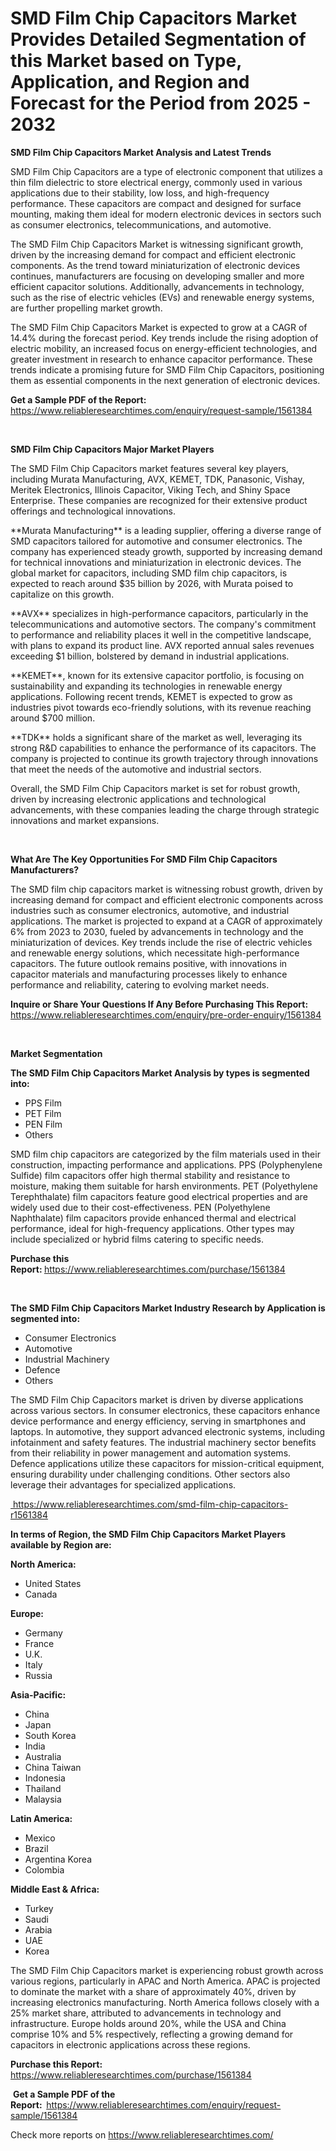 <p><h1>SMD Film Chip Capacitors Market Provides Detailed Segmentation of this Market based on Type, Application, and Region and Forecast for the Period from 2025 - 2032</h1></p><p><strong>SMD Film Chip Capacitors Market Analysis and Latest Trends</strong></p>
<p><p>SMD Film Chip Capacitors are a type of electronic component that utilizes a thin film dielectric to store electrical energy, commonly used in various applications due to their stability, low loss, and high-frequency performance. These capacitors are compact and designed for surface mounting, making them ideal for modern electronic devices in sectors such as consumer electronics, telecommunications, and automotive.</p><p>The SMD Film Chip Capacitors Market is witnessing significant growth, driven by the increasing demand for compact and efficient electronic components. As the trend toward miniaturization of electronic devices continues, manufacturers are focusing on developing smaller and more efficient capacitor solutions. Additionally, advancements in technology, such as the rise of electric vehicles (EVs) and renewable energy systems, are further propelling market growth.</p><p>The SMD Film Chip Capacitors Market is expected to grow at a CAGR of 14.4% during the forecast period. Key trends include the rising adoption of electric mobility, an increased focus on energy-efficient technologies, and greater investment in research to enhance capacitor performance. These trends indicate a promising future for SMD Film Chip Capacitors, positioning them as essential components in the next generation of electronic devices.</p></p>
<p><strong>Get a Sample PDF of the Report:&nbsp;</strong> <a href="https://www.reliableresearchtimes.com/enquiry/request-sample/1561384?utm_campaign=2524&utm_medium=2&utm_source=Github&utm_content=ia&utm_term=06042025&utm_id=smd-film-chip-capacitors">https://www.reliableresearchtimes.com/enquiry/request-sample/1561384</a></p>
<p>&nbsp;</p>
<p><strong>SMD Film Chip Capacitors Major Market Players</strong></p>
<p><p>The SMD Film Chip Capacitors market features several key players, including Murata Manufacturing, AVX, KEMET, TDK, Panasonic, Vishay, Meritek Electronics, Illinois Capacitor, Viking Tech, and Shiny Space Enterprise. These companies are recognized for their extensive product offerings and technological innovations.</p><p>**Murata Manufacturing** is a leading supplier, offering a diverse range of SMD capacitors tailored for automotive and consumer electronics. The company has experienced steady growth, supported by increasing demand for technical innovations and miniaturization in electronic devices. The global market for capacitors, including SMD film chip capacitors, is expected to reach around $35 billion by 2026, with Murata poised to capitalize on this growth.</p><p>**AVX** specializes in high-performance capacitors, particularly in the telecommunications and automotive sectors. The company's commitment to performance and reliability places it well in the competitive landscape, with plans to expand its product line. AVX reported annual sales revenues exceeding $1 billion, bolstered by demand in industrial applications.</p><p>**KEMET**, known for its extensive capacitor portfolio, is focusing on sustainability and expanding its technologies in renewable energy applications. Following recent trends, KEMET is expected to grow as industries pivot towards eco-friendly solutions, with its revenue reaching around $700 million.</p><p>**TDK** holds a significant share of the market as well, leveraging its strong R&D capabilities to enhance the performance of its capacitors. The company is projected to continue its growth trajectory through innovations that meet the needs of the automotive and industrial sectors.</p><p>Overall, the SMD Film Chip Capacitors market is set for robust growth, driven by increasing electronic applications and technological advancements, with these companies leading the charge through strategic innovations and market expansions.</p></p>
<p>&nbsp;</p>
<p><strong>What Are The Key Opportunities For SMD Film Chip Capacitors Manufacturers?</strong></p>
<p><p>The SMD film chip capacitors market is witnessing robust growth, driven by increasing demand for compact and efficient electronic components across industries such as consumer electronics, automotive, and industrial applications. The market is projected to expand at a CAGR of approximately 6% from 2023 to 2030, fueled by advancements in technology and the miniaturization of devices. Key trends include the rise of electric vehicles and renewable energy solutions, which necessitate high-performance capacitors. The future outlook remains positive, with innovations in capacitor materials and manufacturing processes likely to enhance performance and reliability, catering to evolving market needs.</p></p>
<p><strong>Inquire or Share Your Questions If Any Before Purchasing This Report:</strong> <a href="https://www.reliableresearchtimes.com/enquiry/pre-order-enquiry/1561384?utm_campaign=2524&utm_medium=2&utm_source=Github&utm_content=ia&utm_term=06042025&utm_id=smd-film-chip-capacitors">https://www.reliableresearchtimes.com/enquiry/pre-order-enquiry/1561384</a></p>
<p>&nbsp;</p>
<p><strong>Market Segmentation</strong></p>
<p><strong>The SMD Film Chip Capacitors Market Analysis by types is segmented into:</strong></p>
<p><ul><li>PPS Film</li><li>PET Film</li><li>PEN Film</li><li>Others</li></ul></p>
<p><p>SMD film chip capacitors are categorized by the film materials used in their construction, impacting performance and applications. PPS (Polyphenylene Sulfide) film capacitors offer high thermal stability and resistance to moisture, making them suitable for harsh environments. PET (Polyethylene Terephthalate) film capacitors feature good electrical properties and are widely used due to their cost-effectiveness. PEN (Polyethylene Naphthalate) film capacitors provide enhanced thermal and electrical performance, ideal for high-frequency applications. Other types may include specialized or hybrid films catering to specific needs.</p></p>
<p><strong>Purchase this Report:&nbsp;</strong><a href="https://www.reliableresearchtimes.com/purchase/1561384?utm_campaign=2524&utm_medium=2&utm_source=Github&utm_content=ia&utm_term=06042025&utm_id=smd-film-chip-capacitors">https://www.reliableresearchtimes.com/purchase/1561384</a></p>
<p>&nbsp;</p>
<p><strong>The SMD Film Chip Capacitors Market Industry Research by Application is segmented into:</strong></p>
<p><ul><li>Consumer Electronics</li><li>Automotive</li><li>Industrial Machinery</li><li>Defence</li><li>Others</li></ul></p>
<p><p>The SMD Film Chip Capacitors market is driven by diverse applications across various sectors. In consumer electronics, these capacitors enhance device performance and energy efficiency, serving in smartphones and laptops. In automotive, they support advanced electronic systems, including infotainment and safety features. The industrial machinery sector benefits from their reliability in power management and automation systems. Defence applications utilize these capacitors for mission-critical equipment, ensuring durability under challenging conditions. Other sectors also leverage their advantages for specialized applications.</p></p>
<p><a href="https://www.reliableresearchtimes.com/smd-film-chip-capacitors-r1561384?utm_campaign=2524&utm_medium=2&utm_source=Github&utm_content=ia&utm_term=06042025&utm_id=smd-film-chip-capacitors">&nbsp;https://www.reliableresearchtimes.com/smd-film-chip-capacitors-r1561384</a></p>
<p><strong>In terms of Region, the SMD Film Chip Capacitors Market Players available by Region are:</strong></p>
<p>
    <p> <strong> North America: </strong>
        <ul>
            <li>United States</li>
            <li>Canada</li>
        </ul>
        </p> 
    <p> <strong> Europe: </strong>
        <ul>
            <li>Germany</li>
            <li>France</li>
            <li>U.K.</li>
            <li>Italy</li>
            <li>Russia</li>
        </ul>
        </p> 
    <p> <strong> Asia-Pacific: </strong>
        <ul>
            <li>China</li>
            <li>Japan</li>
            <li>South Korea</li>
            <li>India</li>
            <li>Australia</li>
            <li>China Taiwan</li>
            <li>Indonesia</li>
            <li>Thailand</li>
            <li>Malaysia</li>
        </ul>
        </p> 
    <p> <strong> Latin America: </strong>
        <ul>
            <li>Mexico</li>
            <li>Brazil</li>
            <li>Argentina Korea</li>
            <li>Colombia</li>
        </ul>
        </p> 
    <p> <strong> Middle East & Africa: </strong>
        <ul>
            <li>Turkey</li>
            <li>Saudi</li>
            <li>Arabia</li>
            <li>UAE</li>
            <li>Korea</li>
        </ul>
    </p>
    </p>
<p><p>The SMD Film Chip Capacitors market is experiencing robust growth across various regions, particularly in APAC and North America. APAC is projected to dominate the market with a share of approximately 40%, driven by increasing electronics manufacturing. North America follows closely with a 25% market share, attributed to advancements in technology and infrastructure. Europe holds around 20%, while the USA and China comprise 10% and 5% respectively, reflecting a growing demand for capacitors in electronic applications across these regions.</p></p>
<p><strong>Purchase this Report: </strong><a href="https://www.reliableresearchtimes.com/purchase/1561384?utm_campaign=2524&utm_medium=2&utm_source=Github&utm_content=ia&utm_term=06042025&utm_id=smd-film-chip-capacitors">https://www.reliableresearchtimes.com/purchase/1561384</a></p>
<p>&nbsp;<strong>Get a Sample PDF of the Report:&nbsp;&nbsp;</strong><a href="https://www.reliableresearchtimes.com/enquiry/request-sample/1561384?utm_campaign=2524&utm_medium=2&utm_source=Github&utm_content=ia&utm_term=06042025&utm_id=smd-film-chip-capacitors">https://www.reliableresearchtimes.com/enquiry/request-sample/1561384</a></p>
<p><strong></strong></p>
<p>Check more reports on <a href="https://www.reliableresearchtimes.com/?utm_campaign=2524&utm_medium=2&utm_source=Github&utm_content=ia&utm_term=06042025&utm_id=smd-film-chip-capacitors">https://www.reliableresearchtimes.com/</a></p>